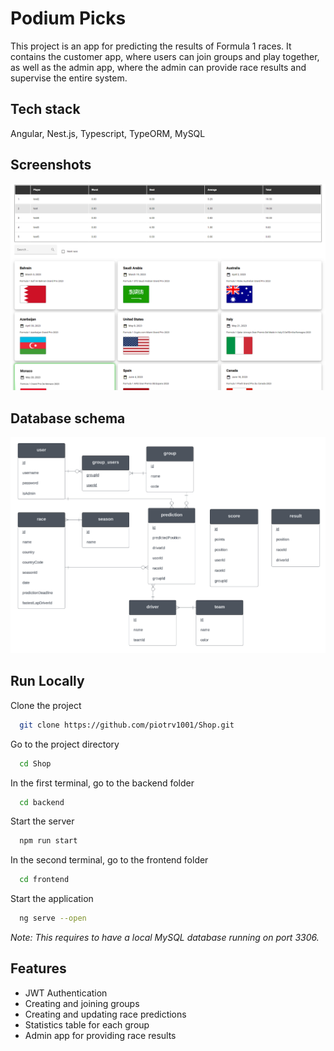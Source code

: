 
# Podium Picks

This project is an app for predicting the results of Formula 1 races. It contains the customer app, where users can join groups and play together, as well as the admin app, where the admin can provide race results and supervise the entire system.


## Tech stack

Angular, Nest.js, Typescript, TypeORM, MySQL
## Screenshots

![App Screenshot](frontend/src/assets/img/RACING_SS.png)


## Database schema

![App Screenshot](frontend/src/assets/img/DB_RACING.png)


## Run Locally

Clone the project

```bash
  git clone https://github.com/piotrv1001/Shop.git
```

Go to the project directory

```bash
  cd Shop
```

In the first terminal, go to the backend folder

```bash
  cd backend
```

Start the server

```bash
  npm run start
```

In the second terminal, go to the frontend folder

```bash
  cd frontend
```

Start the application

```bash
  ng serve --open
```

<i>Note: This requires to have a local MySQL database running on port 3306.</i>

## Features

- JWT Authentication
- Creating and joining groups
- Creating and updating race predictions
- Statistics table for each group
- Admin app for providing race results

